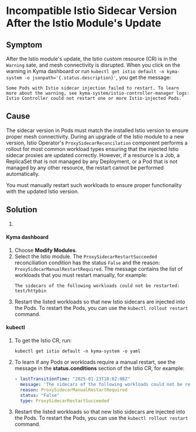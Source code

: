 <!-- open-source-only -->
# Incompatible Istio Sidecar Version After the Istio Module's Update
## Symptom

After the Istio module's update, the Istio custom resource (CR) is in the `Warning` sate, and mesh connectivity is disrupted. When you click on the warning in Kyma dashboard or run `kubectl get istio default -n kyma-system -o jsonpath='{.status.description}'`, you get the message: 

```
Some Pods with Istio sidecar injection failed to restart. To learn more about the warning, see kyma-system/istio-controller-manager logs: Istio Controller could not restart one or more Istio-injected Pods.`
```

## Cause

The sidecar version in Pods must match the installed Istio version to ensure proper mesh connectivity. During an upgrade of the Istio module to a new version, Istio Operator's `ProxySidecarReconcilation` component performs a rollout for most common workload types ensuring that the injected Istio sidecar proxies are updated correctly.
However, if a resource is a Job, a ReplicaSet that is not managed by any Deployment, or a Pod that is not managed by any other resource, the restart cannot be performed automatically.

You must manually restart such workloads to ensure proper functionality with the updated Istio version.

## Solution

1. 
<!-- tabs:start -->
#### **Kyma dashboard**
1. Choose **Modify Modules**.
2. Select the Istio module.
   The `ProxySidecarRestartSucceeded` reconciliation condition has the status `False` and the reason: `ProxySidecarManualRestartRequired`. The message contains the list of workloads that you must restart manually, for example:
   ```
   The sidecars of the following workloads could not be restarted: test/httpbin
   ```
3. Restart the listed workloads so that new Istio sidecars are injected into the Pods.
   To restart the Pods, you can use the `kubectl rollout restart` command.

#### **kubectl**

1. To get the Istio CR, run:
   ```
   kubectl get istio default -n kyma-system -o yaml
   ```

2. To learn if any Pods or workloads require a manual restart, see the message in the **status.conditions** section of the Istio CR, for example:
   ```yaml
   - lastTransitionTime: "2025-01-23T10:02:08Z"
     message: 'The sidecars of the following workloads could not be restarted: test/httpbin'
     reason: ProxySidecarManualRestartRequired
     status: "False"
     type: ProxySidecarRestartSucceeded
   ```
3. Restart the listed workloads so that new Istio sidecars are injected into the Pods.
   To restart the Pods, you can use the `kubectl rollout restart` command.
<!-- tabs:end -->
